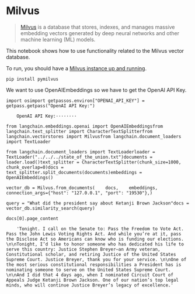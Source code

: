 Milvus
======

> [Milvus](https://milvus.io/docs/overview.md) is a database that stores, indexes, and manages massive embedding vectors generated by deep neural networks and other machine learning (ML) models.

This notebook shows how to use functionality related to the Milvus vector database.

To run, you should have a [Milvus instance up and running](https://milvus.io/docs/install_standalone-docker.md).

    pip install pymilvus

We want to use OpenAIEmbeddings so we have to get the OpenAI API Key.

    import osimport getpassos.environ["OPENAI_API_KEY"] = getpass.getpass("OpenAI API Key:")

        OpenAI API Key:········

    from langchain.embeddings.openai import OpenAIEmbeddingsfrom langchain.text_splitter import CharacterTextSplitterfrom langchain.vectorstores import Milvusfrom langchain.document_loaders import TextLoader

    from langchain.document_loaders import TextLoaderloader = TextLoader("../../../state_of_the_union.txt")documents = loader.load()text_splitter = CharacterTextSplitter(chunk_size=1000, chunk_overlap=0)docs = text_splitter.split_documents(documents)embeddings = OpenAIEmbeddings()

    vector_db = Milvus.from_documents(    docs,    embeddings,    connection_args={"host": "127.0.0.1", "port": "19530"},)

    query = "What did the president say about Ketanji Brown Jackson"docs = vector_db.similarity_search(query)

    docs[0].page_content

        'Tonight. I call on the Senate to: Pass the Freedom to Vote Act. Pass the John Lewis Voting Rights Act. And while you’re at it, pass the Disclose Act so Americans can know who is funding our elections. \n\nTonight, I’d like to honor someone who has dedicated his life to serve this country: Justice Stephen Breyer—an Army veteran, Constitutional scholar, and retiring Justice of the United States Supreme Court. Justice Breyer, thank you for your service. \n\nOne of the most serious constitutional responsibilities a President has is nominating someone to serve on the United States Supreme Court. \n\nAnd I did that 4 days ago, when I nominated Circuit Court of Appeals Judge Ketanji Brown Jackson. One of our nation’s top legal minds, who will continue Justice Breyer’s legacy of excellence.'